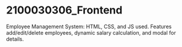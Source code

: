 # 2100030306_Frontend
Employee Management System: HTML, CSS, and JS used. Features add/edit/delete employees, dynamic salary calculation, and modal for details.

